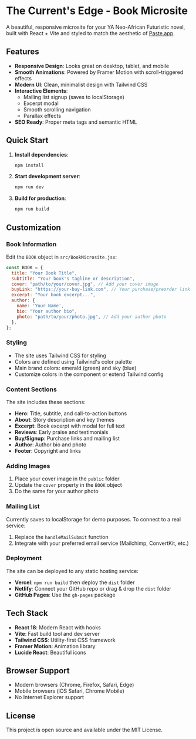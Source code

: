 # The Current's Edge - Book Microsite

A beautiful, responsive microsite for your YA Neo-African Futuristic novel, built with React + Vite and styled to match the aesthetic of [Paste.app](https://pasteapp.io/).

## Features

- **Responsive Design**: Looks great on desktop, tablet, and mobile
- **Smooth Animations**: Powered by Framer Motion with scroll-triggered effects
- **Modern UI**: Clean, minimalist design with Tailwind CSS
- **Interactive Elements**:
  - Mailing list signup (saves to localStorage)
  - Excerpt modal
  - Smooth scrolling navigation
  - Parallax effects
- **SEO Ready**: Proper meta tags and semantic HTML

## Quick Start

1. **Install dependencies**:

   ```bash
   npm install
   ```

2. **Start development server**:

   ```bash
   npm run dev
   ```

3. **Build for production**:

   ```bash
   npm run build
   ```

## Customization

### Book Information

Edit the `BOOK` object in `src/BookMicrosite.jsx`:

```javascript
const BOOK = {
  title: "Your Book Title",
  subtitle: "Your book's tagline or description",
  cover: "path/to/your/cover.jpg", // Add your cover image
  buyLink: "https://your-buy-link.com", // Your purchase/preorder link
  excerpt: "Your book excerpt...",
  author: {
    name: 'Your Name',
    bio: "Your author bio",
    photo: "path/to/your/photo.jpg", // Add your author photo
  },
};
```

### Styling

- The site uses Tailwind CSS for styling
- Colors are defined using Tailwind's color palette
- Main brand colors: emerald (green) and sky (blue)
- Customize colors in the component or extend Tailwind config

### Content Sections

The site includes these sections:

- **Hero**: Title, subtitle, and call-to-action buttons
- **About**: Story description and key themes
- **Excerpt**: Book excerpt with modal for full text
- **Reviews**: Early praise and testimonials
- **Buy/Signup**: Purchase links and mailing list
- **Author**: Author bio and photo
- **Footer**: Copyright and links

### Adding Images

1. Place your cover image in the `public` folder
2. Update the `cover` property in the `BOOK` object
3. Do the same for your author photo

### Mailing List

Currently saves to localStorage for demo purposes. To connect to a real service:

1. Replace the `handleMailSubmit` function
2. Integrate with your preferred email service (Mailchimp, ConvertKit, etc.)

### Deployment

The site can be deployed to any static hosting service:

- **Vercel**: `npm run build` then deploy the `dist` folder
- **Netlify**: Connect your GitHub repo or drag & drop the `dist` folder
- **GitHub Pages**: Use the `gh-pages` package

## Tech Stack

- **React 18**: Modern React with hooks
- **Vite**: Fast build tool and dev server
- **Tailwind CSS**: Utility-first CSS framework
- **Framer Motion**: Animation library
- **Lucide React**: Beautiful icons

## Browser Support

- Modern browsers (Chrome, Firefox, Safari, Edge)
- Mobile browsers (iOS Safari, Chrome Mobile)
- No Internet Explorer support

## License

This project is open source and available under the MIT License.
